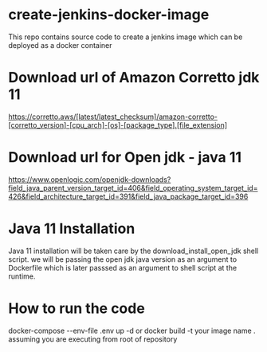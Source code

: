 # create-jenkins-docker-image
This repo contains source code to create a jenkins image which can be deployed as a docker container

# Download url of Amazon Corretto jdk 11

https://corretto.aws/[latest/latest_checksum]/amazon-corretto-[corretto_version]-[cpu_arch]-[os]-[package_type].[file_extension]

# Download url for Open jdk - java 11

https://www.openlogic.com/openjdk-downloads?field_java_parent_version_target_id=406&field_operating_system_target_id=426&field_architecture_target_id=391&field_java_package_target_id=396

# Java 11 Installation

Java 11 installation will be taken care by the download_install_open_jdk shell script. we will be passing the open jdk java version as an argument to Dockerfile which is later passsed as an argument to shell script at the runtime.

# How to run the code

 docker-compose --env-file .env up -d or docker build -t your image name 
 . assuming you are executing from root of repository